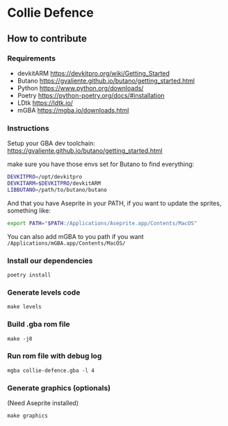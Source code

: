 # Collie Defence

## How to contribute

### Requirements

- devkitARM <https://devkitpro.org/wiki/Getting_Started>
- Butano <https://gvaliente.github.io/butano/getting_started.html>
- Python <https://www.python.org/downloads/>
- Poetry <https://python-poetry.org/docs/#installation>
- LDtk <https://ldtk.io/>
- mGBA <https://mgba.io/downloads.html>

### Instructions

Setup your GBA dev toolchain: https://gvaliente.github.io/butano/getting_started.html

make sure you have those envs set for Butano to find everything:

```bash
DEVKITPRO=/opt/devkitpro
DEVKITARM=$DEVKITPRO/devkitARM
LIBBUTANO=/path/to/butano/butano
```

And that you have Aseprite in your PATH, if you want to update the sprites, something like:
```bash
export PATH="$PATH:/Applications/Aseprite.app/Contents/MacOS"
```

You can also add mGBA to you path if you want `/Applications/mGBA.app/Contents/MacOS/`

### Install our dependencies

`poetry install`

### Generate levels code

`make levels`

### Build .gba rom file

`make -j8`

### Run rom file with debug log

`mgba collie-defence.gba -l 4`

### Generate graphics (optionals)

(Need Aseprite installed)

`make graphics`
